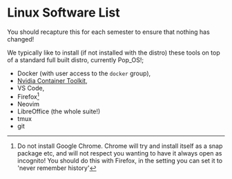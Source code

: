 # Linux Software List

You should recapture this for each semester to ensure that nothing has changed!

We typically like to install (if not installed with the distro) these tools on top of a standard full built distro, currently Pop_OS!;

- Docker (with user access to the `docker` group),
- [Nvidia Container Toolkit](https://lncn.ac/nvct),
- VS Code,
- Firefox[^1]
- Neovim
- LibreOffice (the whole suite!)
- tmux
- git

[^1]: Do not install Google Chrome. Chrome will try and install itself as a snap package etc, and will not respect you wanting to have it always open as incognito! You should do this with Firefox, in the setting you can set it to 'never remember history'